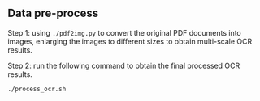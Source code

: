 ## Data pre-process

Step 1: using `./pdf2img.py` to convert the original PDF documents into images, enlarging the images to different sizes to obtain multi-scale OCR results.

Step 2: run the following command to obtain the final processed OCR results.
```
./process_ocr.sh
```